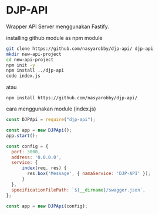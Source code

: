 # DJP-API

Wrapper API Server menggunakan Fastify.

installing github module as npm module
```bash
git clone https://github.com/nasyarobby/djp-api/ djp-api
mkdir new-api-project
cd new-api-project
npm init -y
npm install ../djp-api
code index.js
```

atau
```
npm install https://github.com/nasyarobby/djp-api/
```

cara menggunakan module (index.js)
```javascript 
const DJPApi = require("djp-api");

const app = new DJPApi();
app.start();
```

```javascript 
const config = {
  port: 3000,
  address: '0.0.0.0',
  service: {
      index(req, res) { 
        res.box('Message', { namaService: 'DJP-API' });
      }
  },
  specificationFilePath: `${__dirname}/swagger.json`,
};

const app = new DJPApi(config);
```
